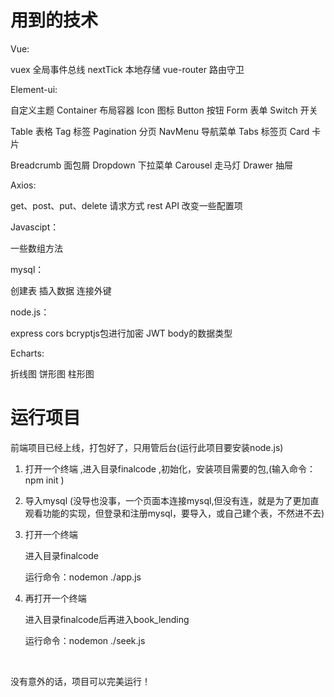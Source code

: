

# 用到的技术

Vue:

vuex	全局事件总线		nextTick		本地存储 	vue-router 	路由守卫



Element-ui:

自定义主题	Container 布局容器	Icon 图标	Button 按钮 		Form 表单 	Switch 开关  		

Table 表格	Tag 标签   	Pagination 分页 	NavMenu 导航菜单	Tabs 标签页    Card 卡片

Breadcrumb 面包屑    	Dropdown 下拉菜单 		Carousel 走马灯       Drawer 抽屉



Axios:

get、post、put、delete 请求方式		rest API 		改变一些配置项



Javascipt：

一些数组方法



mysql：

创建表	插入数据	     连接外键



node.js：

express 		cors	bcryptjs包进行加密	JWT 	body的数据类型



Echarts:

折线图	饼形图	柱形图



# 运行项目

前端项目已经上线，打包好了，只用管后台(运行此项目要安装node.js)



1. 打开一个终端 ,进入目录finalcode ,初始化，安装项目需要的包,(输入命令：npm  init    )

2. 导入mysql (没导也没事，一个页面本连接mysql,但没有连，就是为了更加直观看功能的实现，但登录和注册mysql，要导入，或自己建个表，不然进不去)

2. 打开一个终端

   进入目录finalcode

   运行命令：nodemon ./app.js

4. 再打开一个终端

   进入目录finalcode后再进入book_lending

   运行命令：nodemon ./seek.js

   ​



没有意外的话，项目可以完美运行！

